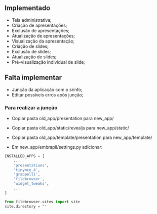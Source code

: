 ## Implementado

- Tela administrativa;
- Criação de apresentações;
- Exclusão de apresentações;
- Atualização de apresentações;
- Visualização da apresentação;
- Criação de slides;
- Exclusão de slides;
- Atualização de slides;
- Pré-visualização individual de slide;

## Falta implementar

- Junção da aplicação com o srinfo;
- Editar possíveis erros após junção;

### Para realizar a junção

- Copiar pasta old_app/presentation para new_app/
- Copiar pasta old_app/static/revealjs  para new_app/static/
- Copiar pasta old_app/template/presentation para new_app/template/


- Em new_app/embrapii/settings.py adicionar:

```python
INSTALLED_APPS = [
    ...
    'presentations',
    'tinymce_4',
    'grappelli',
    'filebrowser',
    'widget_tweaks',
	...
]

from filebrowser.sites import site
site.directory = ""
```